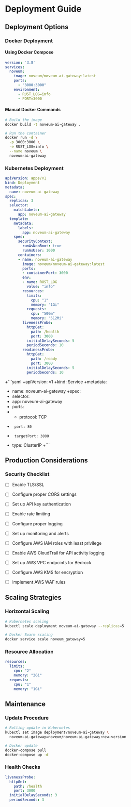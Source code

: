 # Deployment Guide

## Deployment Options

### Docker Deployment

#### Using Docker Compose
```yaml
version: '3.8'
services:
  noveum:
    image: noveum/noveum-ai-gateway:latest
    ports:
      - "3000:3000"
    environment:
      - RUST_LOG=info
      - PORT=3000
```

#### Manual Docker Commands
```bash
# Build the image
docker build -t noveum-ai-gateway .

# Run the container
docker run -d \
  -p 3000:3000 \
  -e RUST_LOG=info \
  --name noveum \
  noveum-ai-gateway
```

### Kubernetes Deployment

```yaml
apiVersion: apps/v1
kind: Deployment
metadata:
  name: noveum-ai-gateway
spec:
  replicas: 3
  selector:
    matchLabels:
      app: noveum-ai-gateway
  template:
    metadata:
      labels:
        app: noveum-ai-gateway
    spec:
      securityContext:
        runAsNonRoot: true
        runAsUser: 1000
      containers:
      - name: noveum-ai-gateway
        image: noveum/noveum-ai-gateway:latest
        ports:
        - containerPort: 3000
        env:
        - name: RUST_LOG
          value: "info"
        resources:
          limits:
            cpu: "1"
            memory: "1Gi"
          requests:
            cpu: "500m"
            memory: "512Mi"
        livenessProbe:
          httpGet:
            path: /health
            port: 3000
          initialDelaySeconds: 5
          periodSeconds: 10
        readinessProbe:
          httpGet:
            path: /ready
            port: 3000
          initialDelaySeconds: 5
          periodSeconds: 10
```

+```yaml
+apiVersion: v1
+kind: Service
+metadata:
+  name: noveum-ai-gateway
+spec:
+  selector:
+    app: noveum-ai-gateway
+  ports:
+    - protocol: TCP
+      port: 80
+      targetPort: 3000
+  type: ClusterIP
+```

## Production Considerations

### Security Checklist
- [ ] Enable TLS/SSL
- [ ] Configure proper CORS settings
- [ ] Set up API key authentication
- [ ] Enable rate limiting
- [ ] Configure proper logging
- [ ] Set up monitoring and alerts
- [ ] Configure AWS IAM roles with least privilege
- [ ] Enable AWS CloudTrail for API activity logging
- [ ] Set up AWS VPC endpoints for Bedrock
- [ ] Configure AWS KMS for encryption
- [ ] Implement AWS WAF rules


## Scaling Strategies

### Horizontal Scaling
```bash
# Kubernetes scaling
kubectl scale deployment noveum-ai-gateway --replicas=5

# Docker Swarm scaling
docker service scale noveum_gateway=5
```

### Resource Allocation
```yaml
resources:
  limits:
    cpu: "2"
    memory: "2Gi"
  requests:
    cpu: "1"
    memory: "1Gi"
```

## Maintenance

### Update Procedure
```bash
# Rolling update in Kubernetes
kubectl set image deployment/noveum-ai-gateway \
  noveum-ai-gateway=noveum/noveum-ai-gateway:new-version

# Docker update
docker-compose pull
docker-compose up -d
```

### Health Checks
```yaml
livenessProbe:
  httpGet:
    path: /health
    port: 3000
  initialDelaySeconds: 3
  periodSeconds: 3
``` 
